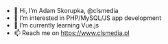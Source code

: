 - 👋 Hi, I’m Adam Skorupka, @clsmedia
- 👀 I’m interested in PHP/MySQL/JS app development
- 🌱 I’m currently learning Vue.js
- 📫 Reach me on https://www.clsmedia.pl

<!---
clsmedia/clsmedia is a ✨ special ✨ repository because its `README.md` (this file) appears on your GitHub profile.
You can click the Preview link to take a look at your changes.
--->
